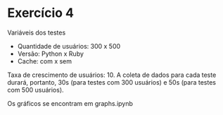 # Exercício 4

Variáveis dos testes

- Quantidade de usuários: 300 x 500
- Versão: Python x Ruby
- Cache: com x sem

Taxa de crescimento de usuários: 10. A coleta de dados para cada teste durará, portanto, 30s (para testes com 300 usuários) e 50s (para testes com 500 usuários).

Os gráficos se encontram em graphs.ipynb
